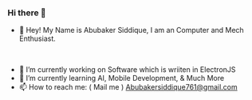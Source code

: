### Hi there 👋

- 👋 Hey! My Name is Abubaker Siddique, I am an Computer and Mech Enthusiast. 

<br/>

- 🔭 I’m currently working on Software which is wriiten in ElectronJS
- 🌱 I’m currently learning AI, Mobile Development, & Much More
- 📫 How to reach me: ( Mail me ) Abubakersiddique761@gmail.com
